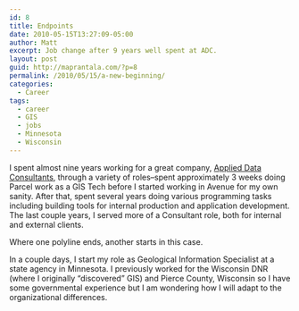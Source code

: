 ```yaml
---
id: 8
title: Endpoints
date: 2010-05-15T13:27:09-05:00
author: Matt
excerpt: Job change after 9 years well spent at ADC.
layout: post
guid: http://maprantala.com/?p=8
permalink: /2010/05/15/a-new-beginning/
categories:
  - Career
tags:
  - career
  - GIS
  - jobs
  - Minnesota
  - Wisconsin
---
```

I spent almost nine years working for a great company, [Applied Data Consultants](http://www.adc4gis.com/), through a variety of roles&#8211;spent approximately 3 weeks doing Parcel work as a GIS Tech before I started working in Avenue for my own sanity. After that, spent several years doing various programming tasks including building tools for internal production and application development. The last couple years, I served more of a Consultant role, both for internal and external clients.

Where one polyline ends, another starts in this case.

In a couple days, I start my role as Geological Information Specialist at a state agency in Minnesota. I previously worked for the Wisconsin DNR (where I originally &#8220;discovered&#8221; GIS) and Pierce County, Wisconsin so I have some governmental experience but I am wondering how I will adapt to the organizational differences.